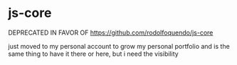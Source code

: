 # js-core

DEPRECATED IN FAVOR OF <https://github.com/rodolfoquendo/js-core>

just moved to my personal account to grow my personal portfolio
and is the same thing to have it there or here, but i need the visibility
